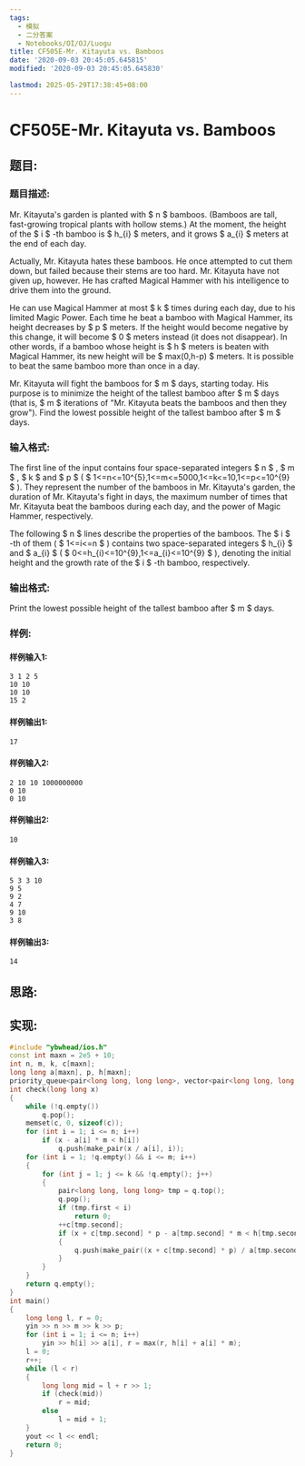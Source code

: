 ```yaml
---
tags: 
  - 模拟
  - 二分答案
  - Notebooks/OI/OJ/Luogu
title: CF505E-Mr. Kitayuta vs. Bamboos
date: '2020-09-03 20:45:05.645815'
modified: '2020-09-03 20:45:05.645830'

lastmod: 2025-05-29T17:38:45+08:00
---
```

# CF505E-Mr. Kitayuta vs. Bamboos
## 题目:
### 题目描述:
Mr. Kitayuta's garden is planted with $ n $ bamboos. (Bamboos are tall, fast-growing tropical plants with hollow stems.) At the moment, the height of the $ i $ -th bamboo is $ h_{i} $ meters, and it grows $ a_{i} $ meters at the end of each day.

Actually, Mr. Kitayuta hates these bamboos. He once attempted to cut them down, but failed because their stems are too hard. Mr. Kitayuta have not given up, however. He has crafted Magical Hammer with his intelligence to drive them into the ground.

He can use Magical Hammer at most $ k $ times during each day, due to his limited Magic Power. Each time he beat a bamboo with Magical Hammer, its height decreases by $ p $ meters. If the height would become negative by this change, it will become $ 0 $ meters instead (it does not disappear). In other words, if a bamboo whose height is $ h $ meters is beaten with Magical Hammer, its new height will be $ max(0,h-p) $ meters. It is possible to beat the same bamboo more than once in a day.

Mr. Kitayuta will fight the bamboos for $ m $ days, starting today. His purpose is to minimize the height of the tallest bamboo after $ m $ days (that is, $ m $ iterations of "Mr. Kitayuta beats the bamboos and then they grow"). Find the lowest possible height of the tallest bamboo after $ m $ days.
### 输入格式:
The first line of the input contains four space-separated integers $ n $ , $ m $ , $ k $ and $ p $ ( $ 1<=n<=10^{5},1<=m<=5000,1<=k<=10,1<=p<=10^{9} $ ). They represent the number of the bamboos in Mr. Kitayuta's garden, the duration of Mr. Kitayuta's fight in days, the maximum number of times that Mr. Kitayuta beat the bamboos during each day, and the power of Magic Hammer, respectively.

The following $ n $ lines describe the properties of the bamboos. The $ i $ -th of them ( $ 1<=i<=n $ ) contains two space-separated integers $ h_{i} $ and $ a_{i} $ ( $ 0<=h_{i}<=10^{9},1<=a_{i}<=10^{9} $ ), denoting the initial height and the growth rate of the $ i $ -th bamboo, respectively.
### 输出格式:
Print the lowest possible height of the tallest bamboo after $ m $ days.
### 样例:
#### 样例输入1:
```
3 1 2 5
10 10
10 10
15 2

```
#### 样例输出1:
```
17

```
#### 样例输入2:
```
2 10 10 1000000000
0 10
0 10

```
#### 样例输出2:
```
10

```
#### 样例输入3:
```
5 3 3 10
9 5
9 2
4 7
9 10
3 8

```
#### 样例输出3:
```
14

```
## 思路:

## 实现:
```cpp
#include "ybwhead/ios.h"
const int maxn = 2e5 + 10;
int n, m, k, c[maxn];
long long a[maxn], p, h[maxn];
priority_queue<pair<long long, long long>, vector<pair<long long, long long>>, greater<pair<long long, long long>>> q;
int check(long long x)
{
    while (!q.empty())
        q.pop();
    memset(c, 0, sizeof(c));
    for (int i = 1; i <= n; i++)
        if (x - a[i] * m < h[i])
            q.push(make_pair(x / a[i], i));
    for (int i = 1; !q.empty() && i <= m; i++)
    {
        for (int j = 1; j <= k && !q.empty(); j++)
        {
            pair<long long, long long> tmp = q.top();
            q.pop();
            if (tmp.first < i)
                return 0;
            ++c[tmp.second];
            if (x + c[tmp.second] * p - a[tmp.second] * m < h[tmp.second])
            {
                q.push(make_pair((x + c[tmp.second] * p) / a[tmp.second], tmp.second));
            }
        }
    }
    return q.empty();
}
int main()
{
    long long l, r = 0;
    yin >> n >> m >> k >> p;
    for (int i = 1; i <= n; i++)
        yin >> h[i] >> a[i], r = max(r, h[i] + a[i] * m);
    l = 0;
    r++;
    while (l < r)
    {
        long long mid = l + r >> 1;
        if (check(mid))
            r = mid;
        else
            l = mid + 1;
    }
    yout << l << endl;
    return 0;
}
```
